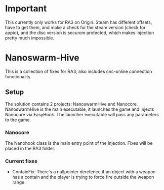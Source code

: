 # Important
This currently only works for RA3 on Origin. Steam has different offsets, have to get them, and make a check for the steam version (check for appid), and the disc version is securom protected, which makes injection pretty much impossible.

# Nanoswarm-Hive
This is a collection of fixes for RA3, also includes cnc-online connection functionality

## Setup
The solution contains 2 projects: NanoswarmHive and Nanocore. NanoswarmHive is the main executable, it launches the game and injects Nanocore via EasyHook. The launcher executable will pass any parameters to the game.

### Nanocore
The Nanohook class is the main entry point of the injection. Fixes will be placed in the RA3 folder.

### Current fixes

* ContainFix: There's a nullpointer derefence if an object with a weapon has a contain and the player is trying to force fire outside the weapon range.
